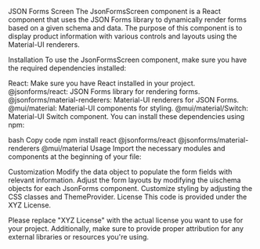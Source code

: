 JSON Forms Screen
The JsonFormsScreen component is a React component that uses the JSON Forms library to dynamically render forms based on a given schema and data. The purpose of this component is to display product information with various controls and layouts using the Material-UI renderers.

Installation
To use the JsonFormsScreen component, make sure you have the required dependencies installed:

React: Make sure you have React installed in your project.
@jsonforms/react: JSON Forms library for rendering forms.
@jsonforms/material-renderers: Material-UI renderers for JSON Forms.
@mui/material: Material-UI components for styling.
@mui/material/Switch: Material-UI Switch component.
You can install these dependencies using npm:

bash
Copy code
npm install react @jsonforms/react @jsonforms/material-renderers @mui/material
Usage
Import the necessary modules and components at the beginning of your file:



Customization
Modify the data object to populate the form fields with relevant information.
Adjust the form layouts by modifying the uischema objects for each JsonForms component.
Customize styling by adjusting the CSS classes and ThemeProvider.
License
This code is provided under the XYZ License.

Please replace "XYZ License" with the actual license you want to use for your project. Additionally, make sure to provide proper attribution for any external libraries or resources you're using.





